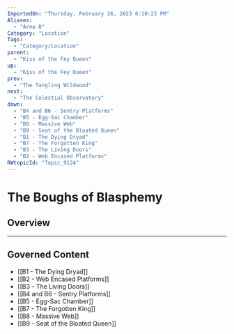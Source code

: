 ```yaml
---
ImportedOn: "Thursday, February 16, 2023 6:10:23 PM"
Aliases:
  - "Area B"
Category: "Location"
Tags:
  - "Category/Location"
parent:
  - "Kiss of the Fey Queen"
up:
  - "Kiss of the Fey Queen"
prev:
  - "The Tangling Wildwood"
next:
  - "The Celestial Observatory"
down:
  - "B4 and B6 - Sentry Platforms"
  - "B5 - Egg-Sac Chamber"
  - "B8 - Massive Web"
  - "B9 - Seat of the Bloated Queen"
  - "B1 - The Dying Dryad"
  - "B7 - The Forgotten King"
  - "B3 - The Living Doors"
  - "B2 - Web Encased Platforms"
RWtopicId: "Topic_9124"
---
```

# The Boughs of Blasphemy
## Overview
---
## Governed Content
- [[B1 - The Dying Dryad]]
- [[B2 - Web Encased Platforms]]
- [[B3 - The Living Doors]]
- [[B4 and B6 - Sentry Platforms]]
- [[B5 - Egg-Sac Chamber]]
- [[B7 - The Forgotten King]]
- [[B8 - Massive Web]]
- [[B9 - Seat of the Bloated Queen]]

